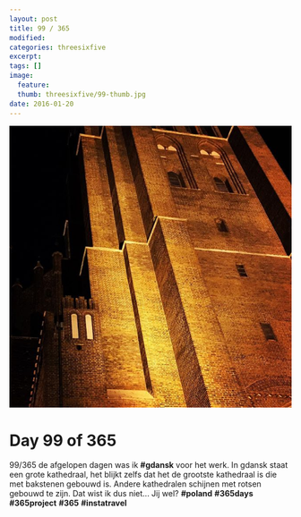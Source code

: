 ```yaml
---
layout: post
title: 99 / 365
modified:
categories: threesixfive
excerpt:
tags: []
image:
  feature: 
  thumb: threesixfive/99-thumb.jpg
date: 2016-01-20
---
```


![99](/images/threesixfive/99.jpg)

# Day 99 of 365

99/365 de afgelopen dagen was ik **\#gdansk** voor het werk. In gdansk staat een grote kathedraal, het blijkt zelfs dat het de grootste kathedraal is die met bakstenen gebouwd is. Andere kathedralen schijnen met rotsen gebouwd te zijn. Dat wist ik dus niet... Jij wel? **\#poland** **\#365days** **\#365project** **\#365** **\#instatravel** 
